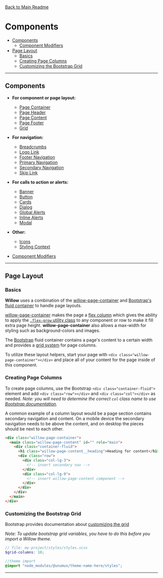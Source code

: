 [Back to Main Readme](../README.md)

# Components

- [Components](#components)
  - [Component Modifiers](./component-modifiers.md)
- [Page Layout](#page-layout)
  - [Basics](#basics)
  - [Creating Page Columns](#creating-page-columns)
  - [Customizing the Bootstrap Grid](#customizing-the-bootstrap-grid)

---

## Components

- **For component or page layout:**
  - [Page Container](./components/page-container)
  - [Page Header](./components/page-header)
  - [Page Content](./components/page-content)
  - [Page Footer](./components/page-footer)
  - [Grid](./components/grid)

- **For navigation:**
  - [Breadcrumbs](./components/breadcrumbs)
  - [Logo Link](./components/logo-link)
  - [Footer Navigation](./components/footer-nav)
  - [Primary Navigation](./components/primary-nav)
  - [Secondary Navigation](./components/secondary-nav)
  - [Skip Link](./components/skip-nav)

- **For calls to action or alerts:**
  - [Banner](./components/banner)
  - [Button](./components/button)
  - [Cards](./components/card)
  - [Dialog](./components/dialog)
  - [Global Alerts](./components/global-alert)
  - [Inline Alerts](./components/inline-alert)
  - [Modal](./components/modal)

- **Other:**
  - [Icons](./components/icons)
  - [Styling Context](./components/styling-context)

- [Component Modifiers](./component-modifiers.md)

---

## Page Layout

### Basics

**Willow** uses a combination of the [willow-page-container](./components/page-container) and [Bootstrap's fluid container](https://getbootstrap.com/docs/4.0/layout/overview/) to handle page layouts.

[willow-page-container](./components/page-container) makes the page a [flex column](https://css-tricks.com/snippets/css/a-guide-to-flexbox/) which gives the ability to apply the [`.flex-grow` utility class](utilities.md) to any component or row to make it fill extra page height. **willow-page-container** also allows a max-width for styling such as background-colors and images.

The [Bootstrap](https://getbootstrap.com/docs/4.0/layout/overview/) fluid container contains a page's content to a certain width and provides a [grid system](https://getbootstrap.com/docs/4.0/layout/grid/) for page columns.

To utilize these layout helpers, start your page with `<div class="willow-page-container"></div>` and place all of your content for the page inside of this component. 

### Creating Page Columns

To create page columns, use the Bootstrap `<div class="container-fluid">` element and add `<div class="row"></div>` and `<div class="col"></div>` as needed. _Note: you will need to determine the correct `col` class name to use [Bootstrap documentation](https://getbootstrap.com/docs/4.0/layout/grid/#grid-options)._

A common example of a column layout would be a page section contains secondary navigation and content.  On a mobile device the secondary navigation needs to be above the content, and on desktop the pieces should be next to each other.

```html
<div class="willow-page-container">
  <main class="willow-page-content" id="" role="main">
    <div class="container-fluid">
      <h1 class="willow-page-content__heading">Heading for content</h1>
      <div class="row">
        <div class="col-lg-3">
          <!-- insert secondary nav -->
        </div>
        <div class="col-lg-9">
          <!-- insert willow-page-content component -->
        </div>
      </div>
    </div>
  </main>
</div>
```

### Customizing the Bootstrap Grid

Bootstrap provides documentation about [customizing the grid](https://getbootstrap.com/docs/4.0/layout/grid/#customizing-the-grid)

_Note: To update bootstrap grid variables, you have to do this before you import a Willow theme._

```scss
// file: my-project/styles/styles.scss
$grid-columns: 10;

//theme import
@import "node_modules/@unumux/theme-name-here/styles";
```

---